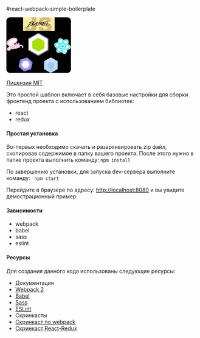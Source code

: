 #react-webpack-simple-boilerplate

![rwsb.png](https://github.com/RusFjord/react-webpack-simple-boilerplate/blob/master/rwsb.png)

[Лицензия MIT](https://github.com/RusFjord/react-webpack-simple-boilerplate/blob/master/LICENSE-RU)

Это простой шаблон включает в себя базовые настройки для сборки фронтенд проекта с использованием библиотек:
* react
* redux

#### Простая установка

Во-первых необходимо скачать и разархивировать zip файл, скопировав содержимое в папку вашего проекта.
После этого нужно в папке проекта выполнить команду:
```npm install```

По завершению установки, для запуска dev-сервера выполните команду:
``` npm start```

Перейдите в браузере по адресу: [http://localhost:8080](http://localhost:8080/) и вы увидите демострационный пример.

#### Зависимости

* webpack
* babel
* sass
* eslint

#### Ресурсы

Для создания данного кода использованы следующие ресурсы:

* Документация
 * [Webpack 2](https://webpack.js.org/)
 * [Babel](https://babeljs.io/)
 * [Sass](https://sass-scss.ru/)
 * [ESLint](http://eslint.org/)
* Скринкасты
 * [Скринкаст по webpack](https://learn.javascript.ru/screencast/webpack)
 * [Скринкаст React-Redux](http://monsterlessons.com/project/categories/redux)